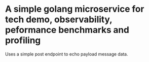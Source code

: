 # A simple golang microservice for tech demo, observability, peformance benchmarks and profiling

Uses a simple post endpoint to echo payload message data.
